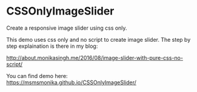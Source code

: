 # CSSOnlyImageSlider
Create a responsive image slider using css only.

This demo uses css only and no script to create image slider.
The step by step explaination is there in my blog:

http://about.monikasingh.me/2016/08/image-slider-with-pure-css-no-script/

You can find demo here:
https://msmsmonika.github.io/CSSOnlyImageSlider/


